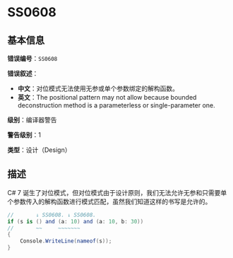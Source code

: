 ﻿# SS0608
## 基本信息

**错误编号**：`SS0608`

**错误叙述**：

* **中文**：对位模式无法使用无参或单个参数绑定的解构函数。
* **英文**：The positional pattern may not allow because bounded deconstruction method is a parameterless or single-parameter one.

**级别**：编译器警告

**警告级别**：1

**类型**：设计（Design）

## 描述

C# 7 诞生了对位模式，但对位模式由于设计原则，我们无法允许无参和只需要单个参数传入的解构函数进行模式匹配，虽然我们知道这样的书写是允许的。

```csharp
//       ↓ SS0608. ↓ SS0608.
if (s is () and (a: 10) and (a: 10, b: 30))
//       ~~     ~~~~~~~
{
    Console.WriteLine(nameof(s));
}
```
